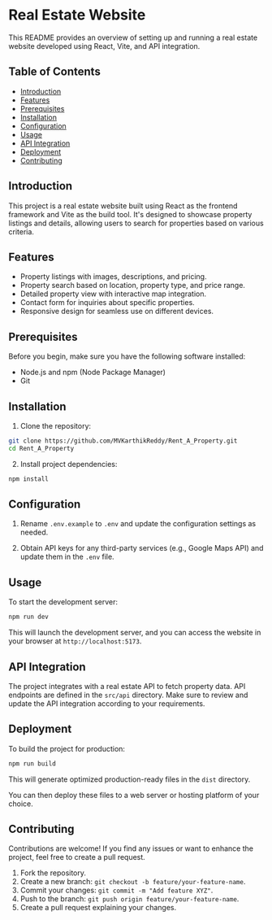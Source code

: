 # Real Estate Website 

This README provides an overview of setting up and running a real estate website developed using React, Vite, and API integration.

## Table of Contents

- [Introduction](#introduction)
- [Features](#features)
- [Prerequisites](#prerequisites)
- [Installation](#installation)
- [Configuration](#configuration)
- [Usage](#usage)
- [API Integration](#api-integration)
- [Deployment](#deployment)
- [Contributing](#contributing)

## Introduction

This project is a real estate website built using React as the frontend framework and Vite as the build tool. It's designed to showcase property listings and details, allowing users to search for properties based on various criteria.

## Features

- Property listings with images, descriptions, and pricing.
- Property search based on location, property type, and price range.
- Detailed property view with interactive map integration.
- Contact form for inquiries about specific properties.
- Responsive design for seamless use on different devices.

## Prerequisites

Before you begin, make sure you have the following software installed:

- Node.js and npm (Node Package Manager)
- Git

## Installation

1. Clone the repository:

```bash
git clone https://github.com/MVKarthikReddy/Rent_A_Property.git
cd Rent_A_Property
```

2. Install project dependencies:

```bash
npm install
```

## Configuration

1. Rename `.env.example` to `.env` and update the configuration settings as needed.

2. Obtain API keys for any third-party services (e.g., Google Maps API) and update them in the `.env` file.

## Usage

To start the development server:

```bash
npm run dev
```

This will launch the development server, and you can access the website in your browser at `http://localhost:5173`.

## API Integration

The project integrates with a real estate API to fetch property data. API endpoints are defined in the `src/api` directory. Make sure to review and update the API integration according to your requirements.

## Deployment

To build the project for production:

```bash
npm run build
```

This will generate optimized production-ready files in the `dist` directory.

You can then deploy these files to a web server or hosting platform of your choice.

## Contributing

Contributions are welcome! If you find any issues or want to enhance the project, feel free to create a pull request.

1. Fork the repository.
2. Create a new branch: `git checkout -b feature/your-feature-name`.
3. Commit your changes: `git commit -m "Add feature XYZ"`.
4. Push to the branch: `git push origin feature/your-feature-name`.
5. Create a pull request explaining your changes.
